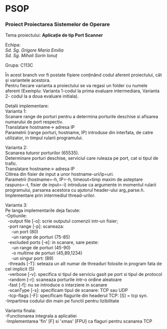 # PSOP
### Proiect Proiectarea Sistemelor de Operare  
  
Tema proiectului: **Aplicație de tip Port Scanner**   
  
Echipa:  
*Sd. Sg. Grigore Maria Emilia*  
*Sd. Sg. Mihali Sorin Ionuț*  
  
Grupa: C113C

În acest branch vor fi postate fișiere conținând codul aferent proiectului, cât și variantele acestora.  
Pentru fiecare varianta a proiectului se va regasi un folder cu numele aferent (Exemplu: Varianta 1-codul la prima evaluare intermediara, Varianta 2- codul la a doua evaluare initiala).  

Detalii implementare:  
Varianta 1:  
Scanare range de porturi pentru a determina porturile deschise si afisarea numarului de port respectiv.  
Translatare hostname-> adresa IP  
Parametrii (range porturi, hostname, IP) introduse din interfata, de catre utilizator, in timpul rularii programului.

Varianta 2:  
Scanarea tuturor porturilor (65535).  
Determinare porturi deschise, serviciul care ruleaza pe port, cat si tipul de trafic.  
Translatare hostname-> adresa IP  
Citirea din fisier de input a unor hostname-uri/ip=uri.  
Parametrii (hostname=-h, IP=-h, timeout=timp maxim de asteptare raspuns=-t, fisier de input=-i) introduse ca argumente in momentul rularii programului, parsarea acestora cu ajutorul header-ului arg_parse.h.  
Implementare prin intermediul thread-urilor.  

Varianta 3:  
Pe langa implementarile deja facute:  
-Optiunile:  
  &nbsp;&nbsp;-output file [-o]:  scrie outputul comenzii intr-un fisier;  
  &nbsp;&nbsp;-port range [-p]: scaneaza:  
        &nbsp;&nbsp;&nbsp;&nbsp;&nbsp;-un port (80)  
        &nbsp;&nbsp;&nbsp;&nbsp;&nbsp;-un range de porturi (75-85)  
  &nbsp;&nbsp;-excluded ports [-e]: in scanare, sare peste:  
        &nbsp;&nbsp;&nbsp;&nbsp;&nbsp;-un range de porturi (45-90)  
        &nbsp;&nbsp;&nbsp;&nbsp;&nbsp;-o multime de porturi (45,89,1234)  
        &nbsp;&nbsp;&nbsp;&nbsp;&nbsp;-un singur port: (89)  
  &nbsp;&nbsp;-threads [-T]: seteaza un alt numar de threaduri folosite in program fata de cel implicit (5)  
  &nbsp;&nbsp;-verbose [-v]: specifica si tipul de serviciu gasit pe port si tipul de protocol  
  &nbsp;&nbsp;-random [-r]: scaneaza porturile intr-o ordine aleatoare  
  &nbsp;&nbsp;-fast [-f]: nu se introduce o intarziere in scanare  
  &nbsp;&nbsp;-scanType [-s]: specificam tipul de scanare: TCP sau UDP  
  &nbsp;&nbsp;-tcp-flags [-F]: specificam flagurile din headerul TCP: [S] = tcp syn.   
-Impartirea codului din main pe functii pentru lizibilitate  

Varianta finala:  
-Functionarea integrala a aplicatiei  
-Implementarea 'fin' [F] si 'xmas' [FPU] ca flaguri pentru scanarea TCP  
